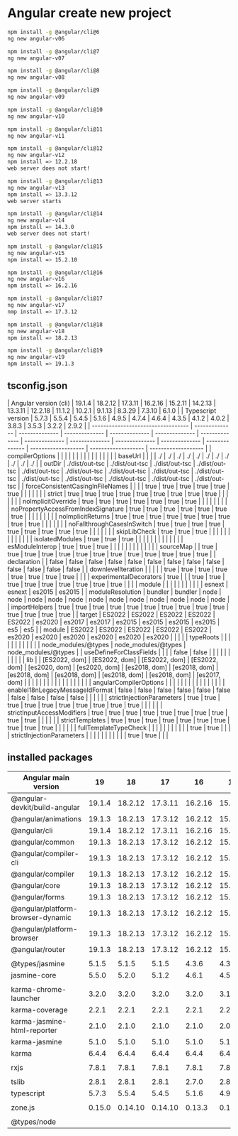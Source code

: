 # Angular create new project

```bash
npm install -g @angular/cli@6
ng new angular-v06
```

```bash
npm install -g @angular/cli@7
ng new angular-v07
```

```bash
npm install -g @angular/cli@8
ng new angular-v08
```

```bash
npm install -g @angular/cli@9
ng new angular-v09
```

```bash
npm install -g @angular/cli@10
ng new angular-v10
```

```bash
npm install -g @angular/cli@11
ng new angular-v11
```

```bash
npm install -g @angular/cli@12
ng new angular-v12
npm install => 12.2.18
web server does not start!
```

```bash
npm install -g @angular/cli@13
ng new angular-v13
npm install => 13.3.12
web server starts
```

```bash
npm install -g @angular/cli@14
ng new angular-v14
npm install => 14.3.0
web server does not start!
```

```bash
npm install -g @angular/cli@15
ng new angular-v15
npm install => 15.2.10
```

```bash
npm install -g @angular/cli@16
ng new angular-v16
npm install => 16.2.16
```

```bash
npm install -g @angular/cli@17
ng new angular-v17
nmp install => 17.3.12
```

```bash
npm install -g @angular/cli@18
ng new angular-v18
npm install => 18.2.13
```

```bash
npm install -g @angular/cli@19
ng new angular-v19
npm install => 19.1.3
```

## tsconfig.json

| Angular version (cli)              | 19.1.4         | 18.2.12        | 17.3.11        | 16.2.16        | 15.2.11        | 14.2.13        | 13.3.11        | 12.2.18        | 11.1.2         | 10.2.1         | 9.1.13         | 8.3.29              | 7.3.10              | 6.1.0               |
| Typescript version                 | 5.7.3          | 5.5.4          | 5.4.5          | 5.1.6          | 4.9.5          | 4.7.4          | 4.6.4          | 4.3.5          | 4.1.2          | 4.0.2          | 3.8.3          | 3.5.3               | 3.2.2               | 2.9.2               |
| ---------------------------------- | -------------- | -------------- | -------------- | -------------- | -------------- | -------------- | -------------- | -------------- | -------------- | -------------- | -------------- | ------------------- | ------------------- | ------------------- |
| compilerOptions                    |                |                |                |                |                |                |                |                |                |                |                |                     |                     |                     |
| baseUrl                            |                |                |                | ./             | ./             | ./             | ./             | ./             | ./             | ./             | ./             | ./                  | ./                  | ./                  |
| outDir                             | ./dist/out-tsc | ./dist/out-tsc | ./dist/out-tsc | ./dist/out-tsc | ./dist/out-tsc | ./dist/out-tsc | ./dist/out-tsc | ./dist/out-tsc | ./dist/out-tsc | ./dist/out-tsc | ./dist/out-tsc | ./dist/out-tsc      | ./dist/out-tsc      | ./dist/out-tsc      |
| forceConsistentCasingInFileNames   |                |                |                | true           | true           | true           | true           | true           | true           |                |                |                     |                     |                     |
| strict                             | true           | true           | true           | true           | true           | true           | true           | true           | true           |                |                |                     |                     |                     |
| noImplicitOverride                 | true           | true           | true           | true           | true           | true           | true           |                |                |                |                |                     |                     |                     |
| noPropertyAccessFromIndexSignature | true           | true           | true           | true           | true           | true           | true           |                |                |                |                |                     |                     |                     |
| noImplicitReturns                  | true           | true           | true           | true           | true           | true           | true           | true           | true           |                |                |                     |                     |                     |
| noFallthroughCasesInSwitch         | true           | true           | true           | true           | true           | true           | true           | true           | true           |                |                |                     |                     |                     |
| skipLibCheck                       | true           | true           | true           |                |                |                |                |                |                |                |                |                     |                     |                     |
| isolatedModules                    | true           | true           | true           |                |                |                |                |                |                |                |                |                     |                     |                     |
| esModuleInterop                    | true           | true           | true           |                |                |                |                |                |                |                |                |                     |                     |                     |
| sourceMap                          |                | true           | true           | true           | true           | true           | true           | true           | true           | true           | true           | true                | true                | true                |
| declaration                        |                | false          | false          | false          | false          | false          | false          | false          | false          | false          | false          | false               | false               | false               |
| downlevelIteration                 |                |                |                |                | true           | true           | true           | true           | true           | true           | true           | true                |                     |                     |
| experimentalDecorators             | true           |                |                | true           | true           | true           | true           | true           | true           | true           | true           | true                |                     |                     |
| module                             |                |                |                |                |                |                |                |                |                |                | esnext         | esnext              | es2015              | es2015              |
| moduleResolution                   | bundler        | bundler        | node           | node           | node           | node           | node           | node           | node           | node           | node           | node                | node                | node                |
| importHelpers                      | true           | true           | true           | true           | true           | true           | true           | true           | true           | true           | true           | true                | true                | true                |
| target                             | ES2022         | ES2022         | ES2022         | ES2022         | ES2022         | es2020         | es2017         | es2017         | es2015         | es2015         | es2015         | es2015              | es5                 | es5                 |
| module                             | ES2022         | ES2022         | ES2022         | ES2022         | ES2022         | es2020         | es2020         | es2020         | es2020         | es2020         | es2020         |                     |                     |                     |
| typeRoots                          |                |                |                |                |                |                |                |                |                |                |                | node_modules/@types | node_modules/@types | node_modules/@types |
| useDefineForClassFields            |                |                |                | false          | false          |                |                |                |                |                |                |                     |                     |                     |
| lib                                |                | [ES2022, dom]  | [ES2022, dom]  | [ES2022, dom]  | [ES2022, dom]  | [es2020, dom]  | [es2020, dom]  | [es2018, dom]  | [es2018, dom]  | [es2018, dom]  | [es2018, dom]  | [es2018, dom]       | [es2018, dom]       | [es2017, dom]       |
|                                    |                |                |                |                |                |                |                |                |                |                |                |                     |                     |                     |
| angularCompilerOptions             |                |                |                |                |                |                |                |                |                |                |                |                     |                     |                     |
| enableI18nLegacyMessageIdFormat    | false          | false          | false          | false          | false          | false          | false          | false          | false          | false          |                |                     |                     |                     |
| strictInjectionParameters          | true           | true           | true           | true           | true           | true           | true           | true           | true           | true           |                |                     |                     |                     |
| strictInputAccessModifiers         | true           | true           | true           | true           | true           | true           | true           | true           | true           | true           |                |                     |                     |                     |
| strictTemplates                    | true           | true           | true           | true           | true           | true           | true           | true           | true           | true           |                |                     |                     |                     |
| fullTemplateTypeCheck              |                |                |                |                |                |                |                |                |                |                | true           | true                |                     |                     |
| strictInjectionParameters          |                |                |                |                |                |                |                |                |                |                | true           | true                |                     |                     |

## installed packages

| Angular main version              | 19     | 18      | 17      | 16      | 15      | 14      | 13       | 12       |
| --------------------------------- | ------ | ------- | ------- | ------- | ------- | ------- | -------- | -------- |
| @angular-devkit/build-angular     | 19.1.4 | 18.2.12 | 17.3.11 | 16.2.16 | 15.2.11 | 14.2.13 | 13.3.11  | 12.2.18  |
| @angular/animations               | 19.1.3 | 18.2.13 | 17.3.12 | 16.2.12 | 15.2.10 | 14.3.0  | 13.3.12  | 12.2.17  |
| @angular/cli                      | 19.1.4 | 18.2.12 | 17.3.11 | 16.2.16 | 15.2.11 | 14.2.13 | 13.3.11  | 12.2.18  |
| @angular/common                   | 19.1.3 | 18.2.13 | 17.3.12 | 16.2.12 | 15.2.10 | 14.3.0  | 13.3.12  | 12.2.17  |
| @angular/compiler-cli             | 19.1.3 | 18.2.13 | 17.3.12 | 16.2.12 | 15.2.10 | 14.3.0  | 13.3.12  | 12.2.17  |
| @angular/compiler                 | 19.1.3 | 18.2.13 | 17.3.12 | 16.2.12 | 15.2.10 | 14.3.0  | 13.3.12  | 12.2.17  |
| @angular/core                     | 19.1.3 | 18.2.13 | 17.3.12 | 16.2.12 | 15.2.10 | 14.3.0  | 13.3.12  | 12.2.17  |
| @angular/forms                    | 19.1.3 | 18.2.13 | 17.3.12 | 16.2.12 | 15.2.10 | 14.3.0  | 13.3.12  | 12.2.17  |
| @angular/platform-browser-dynamic | 19.1.3 | 18.2.13 | 17.3.12 | 16.2.12 | 15.2.10 | 14.3.0  | 13.3.12  | 12.2.17  |
| @angular/platform-browser         | 19.1.3 | 18.2.13 | 17.3.12 | 16.2.12 | 15.2.10 | 14.3.0  | 13.3.12  | 12.2.17  |
| @angular/router                   | 19.1.3 | 18.2.13 | 17.3.12 | 16.2.12 | 15.2.10 | 14.3.0  | 13.3.12  | 12.2.17  |
|                                   |        |         |         |         |         |         |          |          |
| @types/jasmine                    | 5.1.5  | 5.1.5   | 5.1.5   | 4.3.6   | 4.3.6   | 4.0.3   | 3.10.18  | 3.8.2    |
| jasmine-core                      | 5.5.0  | 5.2.0   | 5.1.2   | 4.6.1   | 4.5.0   | 4.3.0   | 4.0.1    | 3.8.0    |
|                                   |        |         |         |         |         |         |          |          |
| karma-chrome-launcher             | 3.2.0  | 3.2.0   | 3.2.0   | 3.2.0   | 3.1.1   | 3.1.1   | 3.1.1    | 3.1.1    |
| karma-coverage                    | 2.2.1  | 2.2.1   | 2.2.1   | 2.2.1   | 2.2.1   | 2.2.1   | 2.2.1    | 2.0.3    |
| karma-jasmine-html-reporter       | 2.1.0  | 2.1.0   | 2.1.0   | 2.1.0   | 2.0.0   | 2.0.0   | 1.7.0    | 1.7.0    |
| karma-jasmine                     | 5.1.0  | 5.1.0   | 5.1.0   | 5.1.0   | 5.1.0   | 5.1.0   | 4.0.2    | 4.0.2    |
| karma                             | 6.4.4  | 6.4.4   | 6.4.4   | 6.4.4   | 6.4.4   | 6.4.4   | 6.3.20   | 6.3.20   |
|                                   |        |         |         |         |         |         |          |          |
| rxjs                              | 7.8.1  | 7.8.1   | 7.8.1   | 7.8.1   | 7.8.1   | 7.5.7   | 7.5.7    | 6.6.7    |
|                                   |        |         |         |         |         |         |          |          |
| tslib                             | 2.8.1  | 2.8.1   | 2.8.1   | 2.7.0   | 2.8.1   | 2.8.1   | 2.8.1    | 2.8.1    |
| typescript                        | 5.7.3  | 5.5.4   | 5.4.5   | 5.1.6   | 4.9.5   | 4.7.4   | 4.6.4    | 4.3.5    |
|                                   |        |         |         |         |         |         |          |          |
| zone.js                           | 0.15.0 | 0.14.10 | 0.14.10 | 0.13.3  | 0.12.0  | 0.11.8  | 0.11.8   | 0.11.8   |
|                                   |        |         |         |         |         |         |          |          |
| @types/node                       |        |         |         |         |         |         | 12.20.55 | 12.20.55 |
